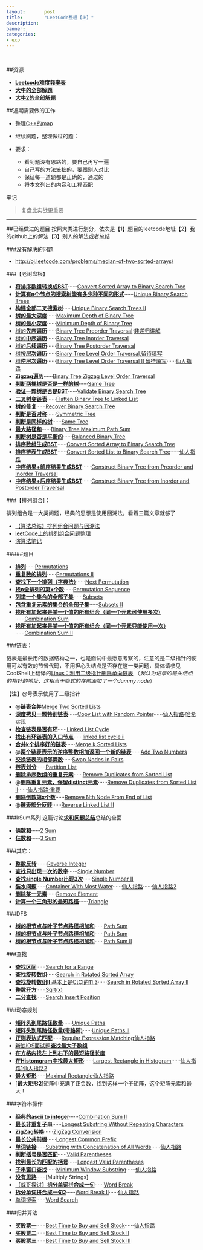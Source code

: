 ```yaml
---
layout:       post
title:        "LeetCode整理【上】"
description: 
banner: 
categories: 
- exp
---
```


<br />

##资源

- [**Leetcode难度频率表**](https://docs.google.com/spreadsheet/pub?key=0Aqt--%20wSNYfuxdGxQWVFsOGdVVWxQRlNUVXZTdEpOeEE&output=html)
- [**大牛的全部解题**](https://github.com/iphkwan/leetcode)
- [**大牛2的全部解题**](https://github.com/fanfank/leetcode)

##近期需要做的工作
* 整理[C++的map](http://blog.csdn.net/wallwind/article/details/6876892)
- 继续刷题，整理做过的题：

- 要求：
	- 看到题没有思路的，要自己再写一遍
	- 自己写的方法笨拙的，要跟别人对比
	- 保证每一道题都是正确的，通过的
	- 将本文列出的内容和工程匹配


牢记
> 复盘比实战更重要

 
---


##已经做过的题目
按照大类进行划分，依次是【1】题目的leetcode地址【2】我的github上的解法【3】别人的解法或者总结

###没有解决的问题

- http://oj.leetcode.com/problems/median-of-two-sorted-arrays/

###【老树盘根】
- [**将排序数组转换成BST**](http://oj.leetcode.com/problems/convert-sorted-array-to-binary-search-tree/)······[Convert Sorted Array to Binary Search Tree](https://github.com/buptjz/AlgoPrac/blob/master/LeetCode/Tree/ConvertSortedArraytoBinarySearchTree.cpp)
- [**计算有n个节点的搜索树能有多少种不同的形式**](http://oj.leetcode.com/problems/unique-binary-search-trees/submissions/)······[Unique Binary Search Trees](https://github.com/buptjz/AlgoPrac/blob/master/LeetCode/Tree/UniqueBinarySearchTrees.cpp)
- [**构建全部二叉搜索树**](http://oj.leetcode.com/problems/unique-binary-search-trees-ii/)······[Unique Binary Search Trees II](https://github.com/buptjz/AlgoPrac/blob/master/LeetCode/Tree/UniqueBinarySearchTreesII.cpp)
- [**树的最大深度**](http://oj.leetcode.com/problems/maximum-depth-of-binary-tree/)······[Maximum Depth of Binary Tree](https://github.com/buptjz/AlgoPrac/blob/master/LeetCode/Tree/MaximumDepthofBinaryTree.cpp)
- [**树的最小深度**](http://oj.leetcode.com/problems/minimum-depth-of-binary-tree/)······[Minimum Depth of Binary Tree](https://github.com/buptjz/AlgoPrac/blob/master/LeetCode/Tree/MinimumDepthofBinaryTree.cpp)
- [树的**先序遍历**](http://oj.leetcode.com/problems/binary-tree-preorder-traversal/)······[Binary Tree Preorder Traversal](https://github.com/buptjz/AlgoPrac/blob/master/LeetCode/Tree/BinaryTreePreorderTraversal.cpp)·[非递归讲解](http://www.gocalf.com/blog/traversing-binary-tree.html)
- [树的**中序遍历**](http://oj.leetcode.com/problems/binary-tree-inorder-traversal/)······[Binary Tree Inorder Traversal](https://github.com/buptjz/AlgoPrac/blob/master/LeetCode/Tree/BinaryTreeInorderTraversal.cpp)
- [树的**后续遍历**](http://oj.leetcode.com/problems/binary-tree-postorder-traversal/)······[Binary Tree Postorder Traversal](https://github.com/buptjz/AlgoPrac/blob/master/LeetCode/Tree/BinaryTreePostorderTraversal.cpp)
- [树按**层次遍历**](http://oj.leetcode.com/problems/binary-tree-level-order-traversal/)······[Binary Tree Level Order Traversal,留待填写](https://github.com/buptjz/AlgoPrac/blob/master/LeetCode/Tree/BinaryTreeInorderTraversal.cpp)
- [树**逆层次遍历**](http://oj.leetcode.com/problems/binary-tree-level-order-traversal-ii/)······[Binary Tree Level Order Traversal II 留待填写](https://github.com/buptjz/AlgoPrac/blob/master/LeetCode/Tree/BinaryTreeLevelOrderTraversalII.cpp)······[仙人指路](http://yucoding.blogspot.com/2012/12/leetcode-question-13-binary-tree-level.html)
- [**Zigzag遍历**](http://oj.leetcode.com/problems/binary-tree-zigzag-level-order-traversal/)······[Binary Tree Zigzag Level Order Traversal](https://github.com/buptjz/AlgoPrac/blob/master/LeetCode/Tree/BinaryTreeZigzagLevelOrderTraversal.cpp)
- [**判断两棵树是否是一样的树**](http://oj.leetcode.com/problems/same-tree/)······[Same Tree
](https://github.com/buptjz/AlgoPrac/blob/master/LeetCode/Tree/SameTree.cpp)
- [**验证一颗树是否是BST**](http://oj.leetcode.com/problems/validate-binary-search-tree/)······[Validate Binary Search Tree](https://github.com/buptjz/AlgoPrac/blob/master/LeetCode/Tree/ValidateBinarySearchTree.cpp)
- [**二叉树变链表**](http://oj.leetcode.com/problems/flatten-binary-tree-to-linked-list/)······[Flatten Binary Tree to Linked List](https://github.com/buptjz/AlgoPrac/blob/master/LeetCode/Tree/FlattenBinaryTreetoLinkedList.cpp)
- [**树的修复**](http://oj.leetcode.com/problems/recover-binary-search-tree/)······[Recover Binary Search Tree](https://github.com/buptjz/AlgoPrac/blob/master/LeetCode/Tree/RecoverBinarySearchTree.cpp)
- [**判断是否对称**](http://oj.leetcode.com/problems/symmetric-tree/)······[Symmetric Tree
](https://github.com/buptjz/AlgoPrac/blob/master/LeetCode/Tree/SymmetricTree.cpp)
- [**判断是同样的树**](http://oj.leetcode.com/problems/same-tree/)······[Same Tree](https://github.com/buptjz/AlgoPrac/blob/master/LeetCode/Tree/SameTree.cpp)
- [**最大路径和**](http://oj.leetcode.com/problems/binary-tree-maximum-path-sum/)······[Binary Tree Maximum Path Sum](https://github.com/buptjz/AlgoPrac/blob/master/LeetCode/Tree/BinaryTreeMaximumPathSum.cpp)
- [**判断树是否是平衡的**](http://oj.leetcode.com/problems/balanced-binary-tree/)······[Balanced Binary Tree](https://github.com/buptjz/AlgoPrac/blob/master/LeetCode/Tree/BalancedBinaryTree.cpp)
- [**排序数组生成BST**](http://oj.leetcode.com/problems/convert-sorted-array-to-binary-search-tree/)······[Convert Sorted Array to Binary Search Tree](https://github.com/buptjz/AlgoPrac/blob/master/LeetCode/Tree/ConvertSortedArraytoBinarySearchTree.cpp)
- [**排序链表生成BST**](http://oj.leetcode.com/problems/convert-sorted-list-to-binary-search-tree/)······[Convert Sorted List to Binary Search Tree](https://github.com/buptjz/AlgoPrac/blob/master/LeetCode/Tree/ConvertSortedListtoBinarySearchTree.cpp)······[仙人指路](http://leetcode.com/2010/11/convert-sorted-list-to-balanced-binary.html)
- [**中序结果+前序结果生成BST**](http://oj.leetcode.com/problems/construct-binary-tree-from-preorder-and-inorder-traversal/)······[Construct Binary Tree from Preorder and Inorder Traversal](https://github.com/buptjz/AlgoPrac/blob/master/LeetCode/Tree/ConstructBinaryTreefromInorderandPreorderTraversal.cpp)
- [**中序结果+后序结果生成BST**](http://oj.leetcode.com/problems/construct-binary-tree-from-inorder-and-postorder-traversal/)······[Construct Binary Tree from Inorder and Postorder Traversal](https://github.com/buptjz/AlgoPrac/blob/master/LeetCode/Tree/ConstructBinaryTreefromInorderandPostorderTraversal.cpp)



###【排列组合]：

排列组合是一大类问题，经典的思想是使用回溯法，看着三篇文章就够了

- [【算法总结】排列组合问题与回溯法](http://buptjz.github.io/2014/02/23/permuteAndBacktrack/)
- [leetCode上的排列组合问题整理](http://cuijing.org/interview/summary-of-permutation-and-combination-in-leetcode.html)
- [演算法笔记](http://www.csie.ntnu.edu.tw/~u91029/Backtracking.html)

#####题目

- [**排列**](http://oj.leetcode.com/problems/permutations/)······[Permutations](https://github.com/buptjz/AlgoPrac/blob/master/LeetCode/Permutation/Permutations.cpp)
- [**重复数的排列**](http://oj.leetcode.com/problems/permutations-ii/)······[Permutations II](https://github.com/buptjz/AlgoPrac/blob/master/LeetCode/Permutation/PermutationsII.cpp)
- [**查找下一个排列（字典法）**](http://oj.leetcode.com/problems/next-permutation/)······[Next Permutation](https://github.com/buptjz/AlgoPrac/blob/master/LeetCode/Permutation/NextPermutation.cpp)
- [**找n全排列的第x个数**](http://oj.leetcode.com/problems/permutation-sequence/)······[Permutation Sequence](https://github.com/buptjz/AlgoPrac/blob/master/LeetCode/Permutation/PermutationSequence.cpp)
- [**列举一个集合的全部子集**](http://oj.leetcode.com/problems/subsets/)······[Subsets](https://github.com/buptjz/AlgoPrac/blob/master/LeetCode/Permutation/Subsets.cpp)
- [**包含重复元素的集合的全部子集**](http://oj.leetcode.com/problems/subsets-ii/)······[Subsets II](https://github.com/buptjz/AlgoPrac/blob/master/LeetCode/Permutation/SubsetsII.cpp)
- [**找所有加起来是某一个值的所有组合（同一个元素可使用多次）**](http://oj.leetcode.com/problems/combination-sum/)······[Combination Sum
](https://github.com/buptjz/AlgoPrac/blob/master/LeetCode/Permutation/CombinationSum.cpp)
- [**找所有加起来是某一个值的所有组合（同一个元素只能使用一次）**](http://oj.leetcode.com/problems/combination-sum-ii/)······[Combination Sum II
](https://github.com/buptjz/AlgoPrac/blob/master/LeetCode/Permutation/CombinationSum.cpp)

###链表：

链表是最长用的数据结构之一，也是面试中最愿意考察的，注意的是二级指针的使用可以有效的节省代码，不用担心头结点是否存在这一类问题，具体请参见CoolShell上翻译的[Linus：利用二级指针删除单向链表](http://coolshell.cn/articles/8990.html)
（*我认为记录的是头结点的指针的地址，这相当于隐式的在前面加了一个dummy node*）

【注】@号表示使用了二级指针

- @[**链表合并**](http://oj.leetcode.com/problems/merge-two-sorted-lists/)[Merge Two Sorted Lists](https://github.com/buptjz/AlgoPrac/blob/master/LeetCode/List/MergeTwoSortedLists.cpp)
- [**深度拷贝一颗特别链表**](http://oj.leetcode.com/problems/copy-list-with-random-pointer/)······[Copy List with Random Pointer](https://github.com/buptjz/AlgoPrac/blob/master/LeetCode/List/CopyListwithRandomPointer2.cpp)······[仙人指路](http://www.geeksforgeeks.org/a-linked-list-with-next-and-arbit-pointer/)·[哈希实现](http://blog.csdn.net/feliciafay/article/details/18894215)
- [**检查链表是否有环**](http://oj.leetcode.com/problems/linked-list-cycle/)······[Linked List Cycle](https://github.com/buptjz/AlgoPrac/blob/master/LeetCode/List/LinkedListCycle.cpp)
- [**找出有环链表的入口节点**](http://oj.leetcode.com/problems/linked-list-cycle-ii/)······[linked list cycle ii](https://github.com/buptjz/AlgoPrac/blob/master/LeetCode/List/LinkedListCycleII.cpp)
- [**合并k个排序好的链表**](http://oj.leetcode.com/problems/merge-k-sorted-lists/)······[Merge k Sorted Lists](https://github.com/buptjz/AlgoPrac/blob/master/LeetCode/List/MergekSortedLists.cpp)
- @[**两个链表表示的逆序整数相加返回一个新的链表**](http://oj.leetcode.com/problems/add-two-numbers/)······[Add Two Numbers](https://github.com/buptjz/AlgoPrac/blob/master/LeetCode/List/addTwoNumbers.cpp)
- [**交换链表的相邻俩数**](http://oj.leetcode.com/problems/swap-nodes-in-pairs/)······[Swap Nodes in Pairs](https://github.com/buptjz/AlgoPrac/blob/master/LeetCode/List/SwapNodesinPairs.cpp)
- [**链表划分**](http://oj.leetcode.com/problems/partition-list/)······[Partition List](https://github.com/buptjz/AlgoPrac/blob/master/LeetCode/List/PartitionList.cpp)
- [**删除排序数组的重复元素**](http://oj.leetcode.com/problems/remove-duplicates-from-sorted-list/)······[Remove Duplicates from Sorted List](https://github.com/buptjz/AlgoPrac/blob/master/LeetCode/List/RemoveDuplicatesfromSortedList.cpp)
- @[**删除重复元素，保留distinct元素**](http://oj.leetcode.com/problems/remove-duplicates-from-sorted-list-ii/)······[Remove Duplicates from Sorted List II](https://github.com/buptjz/AlgoPrac/blob/master/LeetCode/List/RemoveDuplicatesfromSortedListII.cpp)······[仙人指路·重要](https://github.com/missjing/leetcode/blob/master/Remove%20Duplicates%20from%20Sorted%20ListII.txt)
- [**删除倒数第x个数**](http://oj.leetcode.com/problems/remove-nth-node-from-end-of-list/)······[Remove Nth Node From End of List](https://github.com/buptjz/AlgoPrac/blob/master/LeetCode/List/RemoveNthNodeFromEndofList.cpp)
- @[**链表部分反转**](http://oj.leetcode.com/problems/reverse-linked-list-ii/)······[Reverse Linked List II](https://github.com/buptjz/AlgoPrac/blob/master/LeetCode/List/ReverseLinkedListII.cpp)

###kSum系列
这篇讨论[**求和问题总结**](http://tech-wonderland.net/blog/summary-of-ksum-problems.html)总结的全面

- [**俩数和**](http://oj.leetcode.com/problems/two-sum/)······[2 Sum](https://github.com/buptjz/AlgoPrac/blob/master/LeetCode/kSum/2Sum.cpp)
- [**仨数和**](http://oj.leetcode.com/problems/3sum/)······[3 Sum](https://github.com/buptjz/AlgoPrac/blob/master/LeetCode/kSum/3Sum.cpp)


###其它：

- [**整数反转**](http://oj.leetcode.com/problems/reverse-integer/)·······[Reverse Integer
](https://github.com/buptjz/AlgoPrac/blob/master/LeetCode/Others/ReverseInteger.cpp)
- [**查找只出现一次的数字**](http://oj.leetcode.com/problems/single-number/)······[Single Number](https://github.com/buptjz/AlgoPrac/blob/master/LeetCode/Others/SingleNumber.cpp)
- [**查找single Number出现3次**](http://oj.leetcode.com/problems/single-number-ii/)······[Single Number II](https://github.com/buptjz/AlgoPrac/blob/master/LeetCode/Others/SingleNumberIII.cpp)
- [**装水问题**](http://oj.leetcode.com/problems/container-with-most-water/)······[Container With Most Water](https://github.com/buptjz/AlgoPrac/blob/master/LeetCode/Others/ContainerWithMostWater.cpp)······[仙人指路](http://rafal.io/posts/leetcode-11-container-with-most-water.html)······[仙人指路2](http://blog.unieagle.net/2012/09/16/leetcode%E9%A2%98%E7%9B%AE%EF%BC%9Acontainer-with-most-water/)
- [**删除某一元素**](http://oj.leetcode.com/problems/remove-element/)······[Remove Element](https://github.com/buptjz/AlgoPrac/blob/master/LeetCode/Others/RemoveElement.cpp)
- [**计算一个三角形的最短路径**](http://oj.leetcode.com/problems/triangle/)······[Triangle](https://github.com/buptjz/AlgoPrac/blob/master/LeetCode/Others/Triangle.cpp)

###DFS

- [**树的根节点与叶子节点路径相加和**](http://oj.leetcode.com/problems/path-sum/)······[Path Sum](https://github.com/buptjz/AlgoPrac/blob/master/LeetCode/DFSBFS/PathSum.cpp)
- [**树的根节点与叶子节点路径相加和**](http://oj.leetcode.com/problems/path-sum/)······[Path Sum](https://github.com/buptjz/AlgoPrac/blob/master/LeetCode/DFSBFS/PathSum.cpp)
- [**树的根节点与叶子节点路径相加和**](http://oj.leetcode.com/problems/path-sum-ii/)······[Path Sum II](https://github.com/buptjz/AlgoPrac/blob/master/LeetCode/DFSBFS/PathSumII.cpp)


###查找
- [**查找区间**](http://oj.leetcode.com/problems/search-for-a-range/)······[Search for a Range](https://github.com/buptjz/AlgoPrac/blob/master/LeetCode/Search/SearchforaRange.cpp)
- [**查找旋转数组**](http://oj.leetcode.com/problems/search-in-rotated-sorted-array/)······[Search in Rotated Sorted Array](https://github.com/buptjz/AlgoPrac/blob/master/LeetCode/Search/SearchinRotatedSortedArray.cpp)
- [**查找旋转数组II** 基本上是CtCI的11.3](http://oj.leetcode.com/problems/search-in-rotated-sorted-array-ii/)······[Search in Rotated Sorted Array II](https://github.com/buptjz/AlgoPrac/blob/master/LeetCode/Search/SearchinRotatedSortedArrayII.cpp)
- [**整数开方**](http://oj.leetcode.com/problems/sqrtx/)······[Sqrt(x)](https://github.com/buptjz/AlgoPrac/blob/master/LeetCode/Search/SqrtX.cpp)
- [**二分查找**](http://oj.leetcode.com/problems/search-insert-position/)······[Search Insert Position](https://github.com/buptjz/AlgoPrac/blob/master/LeetCode/Search/SearchInsertPosition.cpp)

###动态规划
- [**矩阵头到尾路径数量**](http://oj.leetcode.com/problems/unique-paths/)······[Unique Paths](https://github.com/buptjz/AlgoPrac/blob/master/LeetCode/DP/UniquePaths.cpp)
- [**矩阵头到尾路径数量(带路障)**](http://oj.leetcode.com/problems/unique-paths-ii/)······[Unique Paths II](https://github.com/buptjz/AlgoPrac/blob/master/LeetCode/DP/UniquePathsII.cpp)
- [**正则表达式匹配**](http://oj.leetcode.com/problems/regular-expression-matching/)······[Regular Expression Matching](https://github.com/buptjz/AlgoPrac/blob/master/LeetCode/DP/UniquePathsII.cpp)[仙人指路](http://leetcode.com/2011/09/regular-expression-matching.html)
- [新浪iOS面试题**查找最大子数组**](http://oj.leetcode.com/problems/maximum-subarray/)
- [**在方格内找左上到右下的最短路径长度**](http://oj.leetcode.com/problems/minimum-path-sum/)
- [**在Histomgram中找最大矩形**](http://oj.leetcode.com/problems/largest-rectangle-in-histogram/)······[Largest Rectangle in Histogram](https://github.com/buptjz/AlgoPrac/tree/master/LeetCode/DivideConquer/LargestRectangle)······[仙人指路1](http://www.geeksforgeeks.org/largest-rectangular-area-in-a-histogram-set-1/)[仙人指路2](http://www.geeksforgeeks.org/largest-rectangle-under-histogram/)
- [**最大矩形**](http://oj.leetcode.com/problems/maximal-rectangle/)······[Maximal Rectangle](https://github.com/buptjz/AlgoPrac/blob/master/LeetCode/DivideConquer/LargestRectangle/MaximalRectangle.cpp)[仙人指路](http://www.cnblogs.com/lichen782/p/leetcode_maximal_rectangle.html)
- [**最大矩形2**]矩阵中充满了正负数，找到这样一个子矩阵，这个矩阵元素和最大！

###字符串操作
- [**经典的ascii to integer**](http://oj.leetcode.com/problems/string-to-integer-atoi/)······[Combination Sum II](https://github.com/buptjz/AlgoPrac/blob/master/LeetCode/strings/atoi.cpp)
- [**最长非重复子串**](http://oj.leetcode.com/problems/longest-substring-without-repeating-characters/)······[Longest Substring Without Repeating Characters](https://github.com/buptjz/AlgoPrac/blob/master/LeetCode/strings/LongestSubstringWithoutRepeatingCharacters.cpp)
- [**ZigZag转换**](http://oj.leetcode.com/problems/zigzag-conversion/)······[ZigZag Converision](https://github.com/buptjz/AlgoPrac/blob/master/LeetCode/strings/ZigZagConversion.cpp)
- [**最长公共前缀**](http://oj.leetcode.com/problems/longest-common-prefix/)······[Longest Common Prefix](https://github.com/buptjz/AlgoPrac/blob/master/LeetCode/strings/LongestCommonPrefix.cpp)
- [**单词链接**](http://oj.leetcode.com/problems/substring-with-concatenation-of-all-words/)······[Substring with Concatenation of All Words](https://github.com/buptjz/AlgoPrac/blob/master/LeetCode/strings/SubstringwithConcatenationofAllWords.cpp)······[仙人指路]( http://oj.leetcode.com/discuss/366/better-solution-than-brute-force)
- [**判断括号是否匹配**](http://oj.leetcode.com/problems/valid-parentheses/)······[Valid Parentheses](https://github.com/buptjz/AlgoPrac/blob/master/LeetCode/strings/ValidParentheses.cpp)
- [**找到最长的匹配的括号**](http://oj.leetcode.com/problems/longest-valid-parentheses/)······[Longest Valid Parentheses](https://github.com/buptjz/AlgoPrac/blob/master/LeetCode/Stack/LongestValidParentheses.cpp)
- [**子串窗口查找**](http://oj.leetcode.com/problems/minimum-window-substring/)······[Minimum Window Substring](https://github.com/buptjz/AlgoPrac/blob/master/LeetCode/strings/MinimumWindowSubstring.cpp)······[仙人指路](http://www.cnblogs.com/lichen782/p/leetcode_minimum_window_substring_3.html)
- [**没有思路**](http://oj.leetcode.com/problems/multiply-strings/)······[Multiply Strings]
- [【威哥探讨】**拆分单词拼合成一句**](http://oj.leetcode.com/problems/word-break/)······[Word Break](https://github.com/buptjz/AlgoPrac/blob/master/LeetCode/strings/WordBreak.cpp)
- [**拆分单词拼合成一句2**](http://oj.leetcode.com/problems/word-break-ii/)······[Word Break II](https://github.com/buptjz/AlgoPrac/blob/master/LeetCode/strings/WordBreakII.cpp)······[仙人指路](http://zhaohongze.com/wordpress/2013/12/10/leetcode-word-break-ii/)
- [单词搜索](http://oj.leetcode.com/problems/word-search/)······[Word Search](https://github.com/buptjz/AlgoPrac/blob/master/LeetCode/strings/WordSearch.cpp)



###归并算法
- [**买股票一**](http://oj.leetcode.com/problems/best-time-to-buy-and-sell-stock/)······[Best Time to Buy and Sell Stock](https://github.com/buptjz/AlgoPrac/blob/master/LeetCode/DivideConquer/BestTimetoButandSellStock/BestTimetoBuyandSellStock.cpp)······[仙人指路](http://blog.csdn.net/fightforyourdream/article/details/14503469)
- [**买股票二**](http://oj.leetcode.com/problems/best-time-to-buy-and-sell-stock-ii/)······[Best Time to Buy and Sell Stock II](https://github.com/buptjz/AlgoPrac/blob/master/LeetCode/DivideConquer/BestTimetoButandSellStock/BestTimetoBuyandSellStockIII.cpp)
- [**买股票三**](http://oj.leetcode.com/problems/best-time-to-buy-and-sell-stock-iii/)······[Best Time to Buy and Sell Stock III](https://github.com/buptjz/AlgoPrac/blob/master/LeetCode/DivideConquer/BestTimetoButandSellStock/BestTimetoBuyandSellStockIIIV2.cpp)